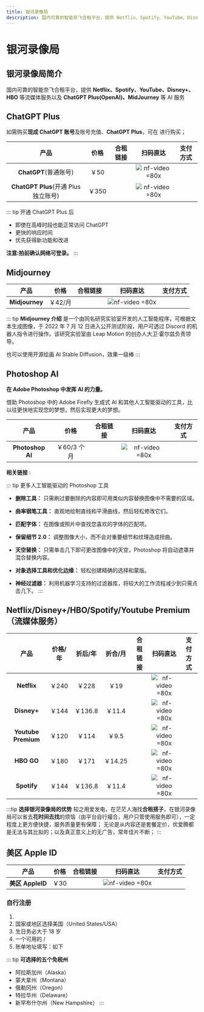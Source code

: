 ```yaml
---
title: 银河录像局
description: 国内可靠的智能奈飞合租平台，提供 Netflix、Spotify、YouTube、Disney+、HBO 等流媒体服务以及 ChatGPT Plus(OpenAI)、MidJourney 等 AI 服务
---
```


# 银河录像局

## 银河录像局简介

国内可靠的智能奈飞合租平台，提供 **Netflix、Spotify、YouTube、Disney+、HBO** 等流媒体服务以及 **ChatGPT Plus(OpenAI)、MidJourney** 等 AI 服务

## ChatGPT Plus <Badge text="优惠码: Theo" />

如需购买**现成 ChatGPT 账号**及账号充值、**ChatGPT Plus**，可在 <Pill name="银河录像局" link="https://itheo.top/yh" image="https://nf.video/favicon.ico" alt="银河录像局图标" rel="sponsored"/> 进行购买；

|                 产品                 | 价格  |                               合租链接                               |                         扫码直达                         |                                                                                  支付方式                                                                                   |
| :----------------------------------: | :---: | :------------------------------------------------------------------: | :------------------------------------------------------: | :-------------------------------------------------------------------------------------------------------------------------------------------------------------------------: |
|        **ChatGPT**(普通账号)         | ￥50  | <Pill name="立即购买" link="https://itheo.top/yh" rel="sponsored" /> | ![nf-video =80x](https://i.theojs.cn/docs/nf-video.webp) | <iconify-icon icon="bi:alipay" width="24" style="color: #1677FF"></iconify-icon> <iconify-icon icon="simple-icons:paypal" width="24" style="color: #003087"></iconify-icon> |
| **ChatGPT Plus**(开通 Plus 独立账号) | ￥350 | <Pill name="立即购买" link="https://itheo.top/yh" rel="sponsored" /> | ![nf-video =80x](https://i.theojs.cn/docs/nf-video.webp) | <iconify-icon icon="bi:alipay" width="24" style="color: #1677FF"></iconify-icon> <iconify-icon icon="simple-icons:paypal" width="24" style="color: #003087"></iconify-icon> |

::: tip 开通 ChatGPT Plus 后

- 即使在高峰时段也能正常访问 ChatGPT
- 更快的响应时间
- 优先获得新功能和改进

**注意:拍前确认网络可登录。**
:::

## Midjourney <Badge text="优惠码: Theo" />

|      产品      |  价格   |                               合租链接                               |                         扫码直达                         |                                                                                  支付方式                                                                                   |
| :------------: | :-----: | :------------------------------------------------------------------: | :------------------------------------------------------: | :-------------------------------------------------------------------------------------------------------------------------------------------------------------------------: |
| **Midjourney** | ￥42/月 | <Pill name="立即购买" link="https://itheo.top/yh" rel="sponsored" /> | ![nf-video =80x](https://i.theojs.cn/docs/nf-video.webp) | <iconify-icon icon="bi:alipay" width="24" style="color: #1677FF"></iconify-icon> <iconify-icon icon="simple-icons:paypal" width="24" style="color: #003087"></iconify-icon> |

::: tip **Midjourney 介绍**
是一个由同名研究实验室开发的人工智能程序，可根据文本生成图像，于 2022 年 7 月 12 日进入公开测试阶段，用户可透过 Discord 的机器人指令进行操作。该研究实验室由 Leap Motion 的创办人大卫·霍尔兹负责领导。

也可以使用开源绘画 AI Stable Diffusion，效果一级棒
:::

## Photoshop AI <Badge text="优惠码: Theo" />

**在 Adob​​e Photoshop 中发挥 AI 的力量。**

借助 Photoshop 中的 Adob​​e Firefly 生成式 AI 和其他人工智能驱动的工具，比以往更快地实现您的梦想，然后实现更大的梦想。

|       产品       |    价格     |                               合租链接                               |                         扫码直达                         |                                                                                  支付方式                                                                                   |
| :--------------: | :---------: | :------------------------------------------------------------------: | :------------------------------------------------------: | :-------------------------------------------------------------------------------------------------------------------------------------------------------------------------: |
| **Photoshop AI** | ￥60/3 个月 | <Pill name="立即购买" link="https://itheo.top/yh" rel="sponsored" /> | ![nf-video =80x](https://i.theojs.cn/docs/nf-video.webp) | <iconify-icon icon="bi:alipay" width="24" style="color: #1677FF"></iconify-icon> <iconify-icon icon="simple-icons:paypal" width="24" style="color: #003087"></iconify-icon> |

**相关链接** :<Pill name="官方介绍" link="https://www.adobe.com/products/photoshop/ai.html" icon="logos:adobe-photoshop" alt="photoshop图标" /><Pill name="免费试用" link="https://www.adobe.com/products/photoshop/ai.html#mini-plans-web-cta-photoshop-card" icon="logos:adobe-photoshop" alt="photoshop图标" />

::: tip 更多人工智能驱动的 Photoshop 工具

- **删除工具：** 只需刷过要删除的内容即可用类似内容替换图像中不需要的区域。
- **曲率钢笔工具：** 直观地绘制直线和平滑曲线，然后轻松修改它们。
- **匹配字体：** 在图像或照片中查找您喜欢的字体的匹配项。

- **保留细节 2.0：** 调整图像大小，而不会对重要细节和纹理造成扭曲。

- **天空替换：** 只需单击几下即可更改图像中的天空，Photoshop 将自动遮罩并混合替换内容。

- **对象选择工具和优化边缘：** 轻松创建精确的选择和蒙版。

- **神经过滤器：** 利用机器学习支持的过滤器库，将较大的工作流程减少到只需点击几下。
  :::

## Netflix/Disney+/HBO/Spotify/Youtube Premium（流媒体服务） <Badge text="优惠码: Theo" />

|        产品         | 价格/年 | 折后/年 | 折合/月 |                               合租链接                               |                         扫码直达                         |                                                                                  支付方式                                                                                   |
| :-----------------: | :-----: | :-----: | :-----: | :------------------------------------------------------------------: | :------------------------------------------------------: | :-------------------------------------------------------------------------------------------------------------------------------------------------------------------------: |
|     **Netflix**     |  ￥240  |  ￥228  |  ￥19   | <Pill name="立即购买" link="https://itheo.top/yh" rel="sponsored" /> | ![nf-video =80x](https://i.theojs.cn/docs/nf-video.webp) | <iconify-icon icon="bi:alipay" width="24" style="color: #1677FF"></iconify-icon> <iconify-icon icon="simple-icons:paypal" width="24" style="color: #003087"></iconify-icon> |
|     **Disney+**     |  ￥144  | ￥136.8 | ￥11.4  | <Pill name="立即购买" link="https://itheo.top/yh" rel="sponsored" /> | ![nf-video =80x](https://i.theojs.cn/docs/nf-video.webp) | <iconify-icon icon="bi:alipay" width="24" style="color: #1677FF"></iconify-icon> <iconify-icon icon="simple-icons:paypal" width="24" style="color: #003087"></iconify-icon> |
| **Youtube Premium** |  ￥120  |  ￥114  |  ￥9.5  | <Pill name="立即购买" link="https://itheo.top/yh" rel="sponsored" /> | ![nf-video =80x](https://i.theojs.cn/docs/nf-video.webp) | <iconify-icon icon="bi:alipay" width="24" style="color: #1677FF"></iconify-icon> <iconify-icon icon="simple-icons:paypal" width="24" style="color: #003087"></iconify-icon> |
|     **HBO GO**      |  ￥180  |  ￥171  | ￥14.25 | <Pill name="立即购买" link="https://itheo.top/yh" rel="sponsored" /> | ![nf-video =80x](https://i.theojs.cn/docs/nf-video.webp) | <iconify-icon icon="bi:alipay" width="24" style="color: #1677FF"></iconify-icon> <iconify-icon icon="simple-icons:paypal" width="24" style="color: #003087"></iconify-icon> |
|     **Spotify**     |  ￥144  | ￥136.8 | ￥11.4  | <Pill name="立即购买" link="https://itheo.top/yh" rel="sponsored" /> | ![nf-video =80x](https://i.theojs.cn/docs/nf-video.webp) | <iconify-icon icon="bi:alipay" width="24" style="color: #1677FF"></iconify-icon> <iconify-icon icon="simple-icons:paypal" width="24" style="color: #003087"></iconify-icon> |

:::tip **选择银河录像局的优势**
较之用爱发电，在茫茫人海找**合租搭子**，在银河录像局可以省去**花时间去找**的烦恼（由平台自行撮合，用户只管使用服务即可），一定程度上更方便快捷，服务质量更有保障；
无论是从内容还是套餐定价，优爱腾都是无法与其比拟的；以及真正意义上的无广告，常年佳片不断；
:::

## 美区 Apple ID <Badge text="优惠码: Theo" />

|       产品       | 价格 |                               合租链接                               |                         扫码直达                         |                                                                                  支付方式                                                                                   |
| :--------------: | :--: | :------------------------------------------------------------------: | :------------------------------------------------------: | :-------------------------------------------------------------------------------------------------------------------------------------------------------------------------: |
| **美区 AppleID** | ￥30 | <Pill name="立即购买" link="https://itheo.top/yh" rel="sponsored" /> | ![nf-video =80x](https://i.theojs.cn/docs/nf-video.webp) | <iconify-icon icon="bi:alipay" width="24" style="color: #1677FF"></iconify-icon> <iconify-icon icon="simple-icons:paypal" width="24" style="color: #003087"></iconify-icon> |

### 自行注册

1. <Pill name="Apple ID" link="https://appleid.apple.com/account" icon="simple-icons:apple" alt="apple logo" />
2. 国家或地区选择美国（United States/USA）
3. 生日务必大于 18 岁
4. 一个可用的 <Pill name="163 邮箱" link="https://mail.163.com/" icon="arcticons:netease-mail" color="#f41d1d" alt="邮箱图标" />/<Pill name="Outlook 邮箱" link="https://outlook.live.com/" icon="vscode-icons:file-type-outlook" alt="outlook图标" />
5. 账单地址填写：如下

::: tip **可选择的五个免税州**

- 阿拉斯加州（Alaska）
- 蒙大拿州（Montana）
- 俄勒冈州（Oregon）
- 特拉华州（Delaware）
- 新罕布什尔州（New Hampshire）
  :::
